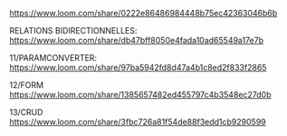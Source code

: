 https://www.loom.com/share/0222e86486984448b75ec42363046b6b

RELATIONS BIDIRECTIONNELLES:
https://www.loom.com/share/db47bff8050e4fada10ad65549a17e7b

11/PARAMCONVERTER:
https://www.loom.com/share/97ba5942fd8d47a4b1c8ed2f833f2865

12/FORM
https://www.loom.com/share/1385657482ed455797c4b3548ec27d0b

13/CRUD
https://www.loom.com/share/3fbc726a81f54de88f3edd1cb9290599
